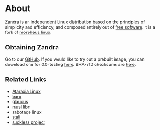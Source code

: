 # About

Zandra is an independent Linux distribution based on the principles
of simplicity and efficiency, and composed entirely out of
[free software](https://www.gnu.org/philosophy/free-sw.html). It is a
fork of [morpheus linux](http://morpheus.2f30.org).

## Obtaining Zandra

Go to our [GitHub](https://github.com/zandralinux). If you would like
to try out a prebuilt image, you can download one for 0.0-testing
[here](https://zandra.xyz/img/0.0-testing/zandra-x86_64-0.0-testing.img.xz).
SHA-512 checksums are [here](https://zandra.xyz/img/0.0-testing/checksums).

## Related Links

* [Ataraxia Linux](https://ataraxialinux.github.io/)
* [bare](https://github.com/uggedal/bare)
* [glaucus](https://www.glaucuslinux.org/)
* [musl libc](http://musl.libc.org/)
* [sabotage linux](http://sabo.xyz/)
* [stali](http://sta.li/)
* [suckless project](http://suckless.org/)
